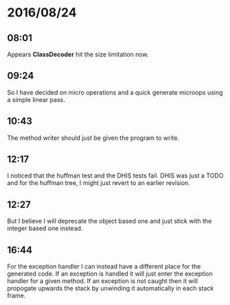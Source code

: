 # 2016/08/24

## 08:01

Appears __ClassDecoder__ hit the size limitation now.

## 09:24

So I have decided on micro operations and a quick generate microops using a
simple linear pass.

## 10:43

The method writer should just be given the program to write.

## 12:17

I noticed that the huffman test and the DHIS tests fail. DHIS was just a TODO
and for the huffman tree, I might just revert to an earlier revision.

## 12:27

But I believe I will deprecate the object based one and just stick with the
integer based one instead.

## 16:44

For the exception handler I can instead have a different place for the
generated code. If an exception is handled it will just enter the exception
handler for a given method. If an exception is not caught then it will
propogate upwards the stack by unwinding it automatically in each stack frame.

